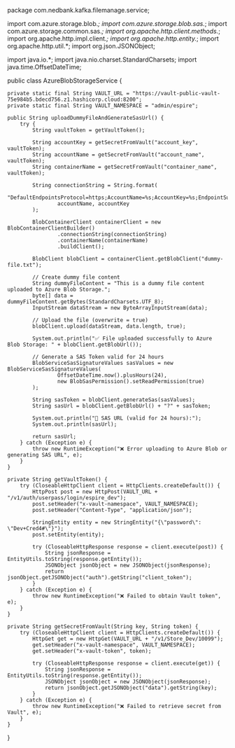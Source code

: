 package com.nedbank.kafka.filemanage.service;

import com.azure.storage.blob.*;
import com.azure.storage.blob.sas.*;
import com.azure.storage.common.sas.*;
import org.apache.http.client.methods.*;
import org.apache.http.impl.client.*;
import org.apache.http.entity.*;
import org.apache.http.util.*;
import org.json.JSONObject;

import java.io.*;
import java.nio.charset.StandardCharsets;
import java.time.OffsetDateTime;

public class AzureBlobStorageService {

    private static final String VAULT_URL = "https://vault-public-vault-75e984b5.bdecd756.z1.hashicorp.cloud:8200";
    private static final String VAULT_NAMESPACE = "admin/espire";

    public String uploadDummyFileAndGenerateSasUrl() {
        try {
            String vaultToken = getVaultToken();

            String accountKey = getSecretFromVault("account_key", vaultToken);
            String accountName = getSecretFromVault("account_name", vaultToken);
            String containerName = getSecretFromVault("container_name", vaultToken);

            String connectionString = String.format(
                    "DefaultEndpointsProtocol=https;AccountName=%s;AccountKey=%s;EndpointSuffix=core.windows.net",
                    accountName, accountKey
            );

            BlobContainerClient containerClient = new BlobContainerClientBuilder()
                    .connectionString(connectionString)
                    .containerName(containerName)
                    .buildClient();

            BlobClient blobClient = containerClient.getBlobClient("dummy-file.txt");

            // Create dummy file content
            String dummyFileContent = "This is a dummy file content uploaded to Azure Blob Storage.";
            byte[] data = dummyFileContent.getBytes(StandardCharsets.UTF_8);
            InputStream dataStream = new ByteArrayInputStream(data);

            // Upload the file (overwrite = true)
            blobClient.upload(dataStream, data.length, true);

            System.out.println("✅ File uploaded successfully to Azure Blob Storage: " + blobClient.getBlobUrl());

            // Generate a SAS Token valid for 24 hours
            BlobServiceSasSignatureValues sasValues = new BlobServiceSasSignatureValues(
                    OffsetDateTime.now().plusHours(24),
                    new BlobSasPermission().setReadPermission(true)
            );

            String sasToken = blobClient.generateSas(sasValues);
            String sasUrl = blobClient.getBlobUrl() + "?" + sasToken;

            System.out.println("🔐 SAS URL (valid for 24 hours):");
            System.out.println(sasUrl);

            return sasUrl;
        } catch (Exception e) {
            throw new RuntimeException("❌ Error uploading to Azure Blob or generating SAS URL", e);
        }
    }

    private String getVaultToken() {
        try (CloseableHttpClient client = HttpClients.createDefault()) {
            HttpPost post = new HttpPost(VAULT_URL + "/v1/auth/userpass/login/espire_dev");
            post.setHeader("x-vault-namespace", VAULT_NAMESPACE);
            post.setHeader("Content-Type", "application/json");

            StringEntity entity = new StringEntity("{\"password\": \"Dev+Cred4#\"}");
            post.setEntity(entity);

            try (CloseableHttpResponse response = client.execute(post)) {
                String jsonResponse = EntityUtils.toString(response.getEntity());
                JSONObject jsonObject = new JSONObject(jsonResponse);
                return jsonObject.getJSONObject("auth").getString("client_token");
            }
        } catch (Exception e) {
            throw new RuntimeException("❌ Failed to obtain Vault token", e);
        }
    }

    private String getSecretFromVault(String key, String token) {
        try (CloseableHttpClient client = HttpClients.createDefault()) {
            HttpGet get = new HttpGet(VAULT_URL + "/v1/Store_Dev/10099");
            get.setHeader("x-vault-namespace", VAULT_NAMESPACE);
            get.setHeader("x-vault-token", token);

            try (CloseableHttpResponse response = client.execute(get)) {
                String jsonResponse = EntityUtils.toString(response.getEntity());
                JSONObject jsonObject = new JSONObject(jsonResponse);
                return jsonObject.getJSONObject("data").getString(key);
            }
        } catch (Exception e) {
            throw new RuntimeException("❌ Failed to retrieve secret from Vault", e);
        }
    }
}

